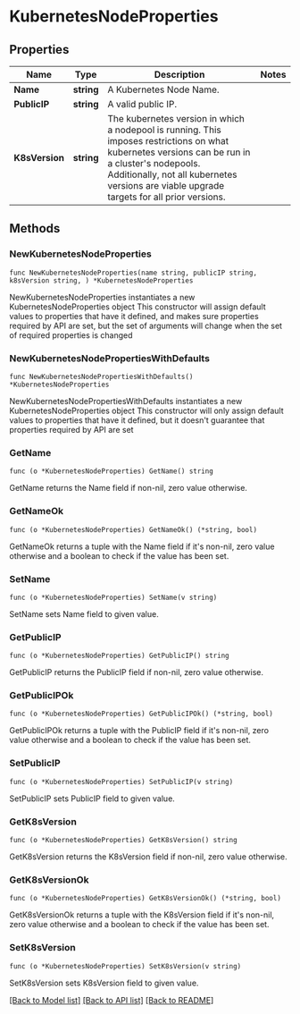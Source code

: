 # KubernetesNodeProperties

## Properties

Name | Type | Description | Notes
------------ | ------------- | ------------- | -------------
**Name** | **string** | A Kubernetes Node Name. | 
**PublicIP** | **string** | A valid public IP. | 
**K8sVersion** | **string** | The kubernetes version in which a nodepool is running. This imposes restrictions on what kubernetes versions can be run in a cluster&#39;s nodepools. Additionally, not all kubernetes versions are viable upgrade targets for all prior versions. | 

## Methods

### NewKubernetesNodeProperties

`func NewKubernetesNodeProperties(name string, publicIP string, k8sVersion string, ) *KubernetesNodeProperties`

NewKubernetesNodeProperties instantiates a new KubernetesNodeProperties object
This constructor will assign default values to properties that have it defined,
and makes sure properties required by API are set, but the set of arguments
will change when the set of required properties is changed

### NewKubernetesNodePropertiesWithDefaults

`func NewKubernetesNodePropertiesWithDefaults() *KubernetesNodeProperties`

NewKubernetesNodePropertiesWithDefaults instantiates a new KubernetesNodeProperties object
This constructor will only assign default values to properties that have it defined,
but it doesn't guarantee that properties required by API are set

### GetName

`func (o *KubernetesNodeProperties) GetName() string`

GetName returns the Name field if non-nil, zero value otherwise.

### GetNameOk

`func (o *KubernetesNodeProperties) GetNameOk() (*string, bool)`

GetNameOk returns a tuple with the Name field if it's non-nil, zero value otherwise
and a boolean to check if the value has been set.

### SetName

`func (o *KubernetesNodeProperties) SetName(v string)`

SetName sets Name field to given value.


### GetPublicIP

`func (o *KubernetesNodeProperties) GetPublicIP() string`

GetPublicIP returns the PublicIP field if non-nil, zero value otherwise.

### GetPublicIPOk

`func (o *KubernetesNodeProperties) GetPublicIPOk() (*string, bool)`

GetPublicIPOk returns a tuple with the PublicIP field if it's non-nil, zero value otherwise
and a boolean to check if the value has been set.

### SetPublicIP

`func (o *KubernetesNodeProperties) SetPublicIP(v string)`

SetPublicIP sets PublicIP field to given value.


### GetK8sVersion

`func (o *KubernetesNodeProperties) GetK8sVersion() string`

GetK8sVersion returns the K8sVersion field if non-nil, zero value otherwise.

### GetK8sVersionOk

`func (o *KubernetesNodeProperties) GetK8sVersionOk() (*string, bool)`

GetK8sVersionOk returns a tuple with the K8sVersion field if it's non-nil, zero value otherwise
and a boolean to check if the value has been set.

### SetK8sVersion

`func (o *KubernetesNodeProperties) SetK8sVersion(v string)`

SetK8sVersion sets K8sVersion field to given value.



[[Back to Model list]](../README.md#documentation-for-models) [[Back to API list]](../README.md#documentation-for-api-endpoints) [[Back to README]](../README.md)


